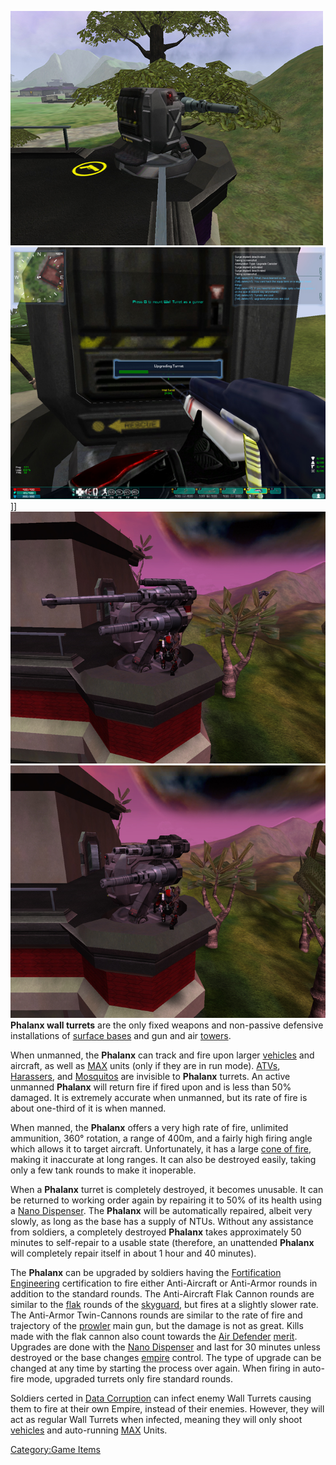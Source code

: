 ![](/images/PSScreenShot0287.jpg "fig:PSScreenShot0287.jpg")
![](/images/UpgradingPhalanx.jpg "fig:UpgradingPhalanx.jpg")\]\]
![](/images/AAPhalanx.jpg "fig:AAPhalanx.jpg")
![](/images/AVPhalanx.jpg "fig:AVPhalanx.jpg") **Phalanx wall turrets** are the
only fixed weapons and non-passive defensive installations of [surface
bases](/Facilities#Surface_Bases "wikilink") and gun and air
[towers](/towers "wikilink").

When unmanned, the **Phalanx** can track and fire upon larger
[vehicles](/Vehicle "wikilink") and aircraft, as well as
[MAX](/Mechanized_Armored_Exo-Suit "wikilink") units (only if they are in
run mode). [ATVs](<ATV_(Certification)> "wikilink"),
[Harassers](/Harasser "wikilink"), and [Mosquitos](/Mosquito "wikilink")
are invisible to **Phalanx** turrets. An active unmanned **Phalanx**
will return fire if fired upon and is less than 50% damaged. It is
extremely accurate when unmanned, but its rate of fire is about
one-third of it is when manned.

When manned, the **Phalanx** offers a very high rate of fire, unlimited
ammunition, 360° rotation, a range of 400m, and a fairly high firing
angle which allows it to target aircraft. Unfortunately, it has a large
[cone of fire](/Cone_of_fire "wikilink"), making it inaccurate at long
ranges. It can also be destroyed easily, taking only a few tank rounds
to make it inoperable.

When a **Phalanx** turret is completely destroyed, it becomes unusable.
It can be returned to working order again by repairing it to 50% of its
health using a [Nano Dispenser](/Nano_Dispenser "wikilink"). The
**Phalanx** will be automatically repaired, albeit very slowly, as long
as the base has a supply of NTUs. Without any assistance from soldiers,
a completely destroyed **Phalanx** takes approximately 50 minutes to
self-repair to a usable state (therefore, an unattended **Phalanx** will
completely repair itself in about 1 hour and 40 minutes).

The **Phalanx** can be upgraded by soldiers having the [Fortification
Engineering](/Fortification_Engineering "wikilink") certification to fire
either Anti-Aircraft or Anti-Armor rounds in addition to the standard
rounds. The Anti-Aircraft Flak Cannon rounds are similar to the
[flak](/flak "wikilink") rounds of the [skyguard](/skyguard "wikilink"),
but fires at a slightly slower rate. The Anti-Armor Twin-Cannons rounds
are similar to the rate of fire and trajectory of the
[prowler](/prowler "wikilink") main gun, but the damage is not as great.
Kills made with the flak cannon also count towards the [Air
Defender](/Air_Defender "wikilink") [merit](/merit "wikilink"). Upgrades
are done with the [Nano Dispenser](/Nano_Dispenser "wikilink") and last
for 30 minutes unless destroyed or the base changes
[empire](/empire "wikilink") control. The type of upgrade can be changed
at any time by starting the process over again. When firing in auto-fire
mode, upgraded turrets only fire standard rounds.

Soldiers certed in [Data Corruption](/Data_Corruption "wikilink") can
infect enemy Wall Turrets causing them to fire at their own Empire,
instead of their enemies. However, they will act as regular Wall Turrets
when infected, meaning they will only shoot
[vehicles](/vehicle "wikilink") and auto-running [MAX](/MAX "wikilink")
Units.

[Category:Game Items](/Category:Game_Items "wikilink")
